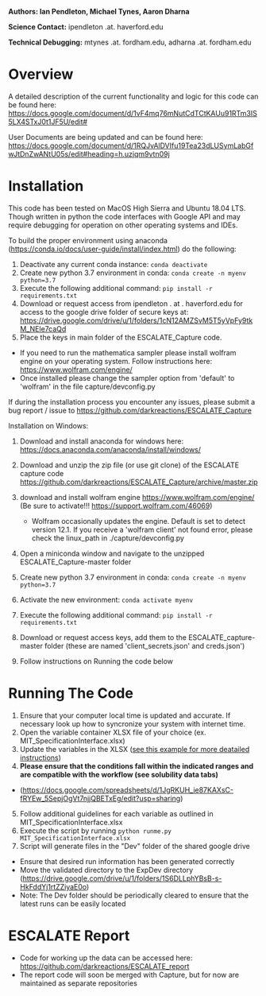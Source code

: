 **Authors: Ian Pendleton, Michael Tynes, Aaron Dharna**

**Science Contact:** ipendleton .at. haverford.edu

**Technical Debugging:** mtynes .at. fordham.edu, adharna .at. fordham.edu


Overview
=================
A detailed description of the current functionality and logic for this code can be found here: https://docs.google.com/document/d/1vF4mq76mNutCdTCtKAUu91RTm3IS5LX4STxJ0t1JF5U/edit#

User Documents are being updated and can be found here: https://docs.google.com/document/d/1RQJvAlDVIfu19Tea23dLUSymLabGfwJtDnZwANtU05s/edit#heading=h.uzjqm9vtn09j

Installation
=============

This code has been tested on MacOS High Sierra and Ubuntu 18.04 LTS.  Though written in python the code interfaces with
Google API and may require debugging for operation on other operating systems and IDEs.

To build the proper environment using anaconda (https://conda.io/docs/user-guide/install/index.html) do the following:

1. Deactivate any current conda instance: `conda deactivate`
2. Create new python 3.7 environment in conda: `conda create -n myenv python=3.7`
3. Execute the following additional command: `pip install -r requirements.txt`
4. Download or request access from ipendleton . at . haverford.edu for access to the google drive folder of secure keys at: https://drive.google.com/drive/u/1/folders/1cN12AMZSvM5T5yVpFy9tkM_NEle7caQd
5. Place the keys in main folder of the ESCALATE_Capture code.

* If you need to run the mathematica sampler please install wolfram engine on your operating system.  Follow instructions here: https://www.wolfram.com/engine/
* Once installed please change the sampler option from 'default' to 'wolfram' in the file capture/devconfig.py

If during the installation process you encounter any issues, please submit a bug report / issue to https://github.com/darkreactions/ESCALATE_Capture

Installation on Windows:
1. Download and install anaconda for windows here: https://docs.anaconda.com/anaconda/install/windows/
2. Download and unzip the zip file (or use git clone) of the ESCALATE capture code https://github.com/darkreactions/ESCALATE_Capture/archive/master.zip
3. download and install wolfram engine https://www.wolfram.com/engine/ (Be sure to activate!!! https://support.wolfram.com/46069)

   * Wolfram occasionally updates the engine.  Default is set to detect version 12.1.  If you receive a 'wolfram client' not found error, please check the linux_path in ./capture/devconfig.py 

4. Open a miniconda window and navigate to the unzipped ESCALATE_Capture-master folder
5. Create new python 3.7 environment in conda: `conda create -n myenv python=3.7`
6. Activate the new environment: `conda activate myenv`
7. Execute the following additional command: `pip install -r requirements.txt`
8. Download or request access keys, add them to the ESCALATE_capture-master folder (these are named 'client_secrets.json' and creds.json')
9. Follow instructions on Running the code below

Running The Code
================

1. Ensure that your computer local time is updated and accurate. If necessary look up how to syncronize your system with internet time.
2. Open the variable container XLSX file of your choice (ex. MIT_SpecificationInterface.xlsx)
3. Update the variables in the XLSX ([see this example for more deatailed instructions](https://drive.google.com/file/d/1OorISnTc4cHbzKQWDPsKaXGcw20fOcIA/view?usp=sharing))
4. **Please ensure that the conditions fall within the indicated ranges and are compatible with the workflow (see solubility data tabs)** 
  * (https://docs.google.com/spreadsheets/d/1JgRKUH_ie87KAXsC-fRYEw_5SepjOgVt7njjQBETxEg/edit?usp=sharing) 
5. Follow additional guidelines for each variable as outlined in MIT_SpecificationInterface.xlsx
6. Execute the script by running `python runme.py MIT_SpecificationInterface.xlsx`
7. Script will generate files in the "Dev" folder of the shared google drive
  * Ensure that desired run information has been generated correctly
  * Move the validated directory to the ExpDev directory (https://drive.google.com/drive/u/1/folders/1S6DLLphYBsB-s-HkFddYj1rtZZiyaE0o)
  * Note: The Dev folder should be periodically cleared to ensure that the latest runs can be easily located

ESCALATE Report
=================
* Code for working up the data can be accessed here: https://github.com/darkreactions/ESCALATE_report
* The report code will soon be merged with Capture, but for now are maintained as separate repositories
